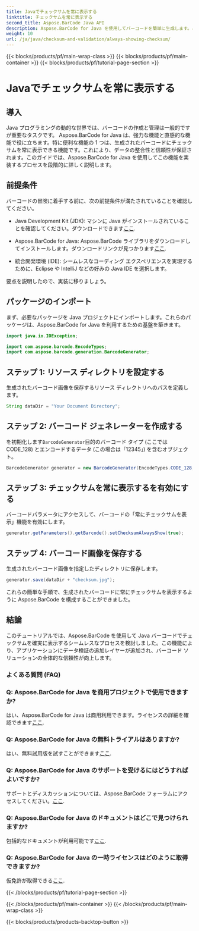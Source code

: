 ```yaml
---
title: Javaでチェックサムを常に表示する
linktitle: チェックサムを常に表示する
second_title: Aspose.BarCode Java API
description: Aspose.BarCode for Java を使用してバーコードを簡単に生成します。このステップバイステップのガイドでは、データの整合性を強化するためにチェックサムを常に表示する方法を学びます。
weight: 10
url: /ja/java/checksum-and-validation/always-showing-checksum/
---
```


{{< blocks/products/pf/main-wrap-class >}}
{{< blocks/products/pf/main-container >}}
{{< blocks/products/pf/tutorial-page-section >}}

# Javaでチェックサムを常に表示する


## 導入

Java プログラミングの動的な世界では、バーコードの作成と管理は一般的ですが重要なタスクです。 Aspose.BarCode for Java は、強力な機能と直感的な機能で役に立ちます。特に便利な機能の 1 つは、生成されたバーコードにチェックサムを常に表示できる機能です。これにより、データの整合性と信頼性が保証されます。このガイドでは、Aspose.BarCode for Java を使用してこの機能を実装するプロセスを段階的に詳しく説明します。

## 前提条件

バーコードの冒険に着手する前に、次の前提条件が満たされていることを確認してください。

-  Java Development Kit (JDK): マシンに Java がインストールされていることを確認してください。ダウンロードできます[ここ](https://www.oracle.com/java/technologies/javase-downloads.html).

- Aspose.BarCode for Java: Aspose.BarCode ライブラリをダウンロードしてインストールします。ダウンロードリンクが見つかります[ここ](https://releases.aspose.com/barcode/java/).

- 統合開発環境 (IDE): シームレスなコーディング エクスペリエンスを実現するために、Eclipse や IntelliJ などの好みの Java IDE を選択します。

要点を説明したので、実装に移りましょう。

## パッケージのインポート

まず、必要なパッケージを Java プロジェクトにインポートします。これらのパッケージは、Aspose.BarCode for Java を利用するための基盤を築きます。

```java
import java.io.IOException;

import com.aspose.barcode.EncodeTypes;
import com.aspose.barcode.generation.BarcodeGenerator;
```

## ステップ 1: リソース ディレクトリを設定する

生成されたバーコード画像を保存するリソース ディレクトリへのパスを定義します。

```java
String dataDir = "Your Document Directory";
```

## ステップ 2: バーコード ジェネレーターを作成する

を初期化します`BarcodeGenerator`目的のバーコード タイプ (ここでは CODE_128) とエンコードするデータ (この場合は「12345」) を含むオブジェクト。

```java
BarcodeGenerator generator = new BarcodeGenerator(EncodeTypes.CODE_128, "12345");
```

## ステップ 3: チェックサムを常に表示するを有効にする

バーコードパラメータにアクセスして、バーコードの「常にチェックサムを表示」機能を有効にします。

```java
generator.getParameters().getBarcode().setChecksumAlwaysShow(true);
```

## ステップ 4: バーコード画像を保存する

生成されたバーコード画像を指定したディレクトリに保存します。

```java
generator.save(dataDir + "checksum.jpg");
```

これらの簡単な手順で、生成されたバーコードに常にチェックサムを表示するように Aspose.BarCode を構成することができました。

## 結論

このチュートリアルでは、Aspose.BarCode を使用して Java バーコードでチェックサムを確実に表示するシームレスなプロセスを検討しました。この機能により、アプリケーションにデータ検証の追加レイヤーが追加され、バーコード ソリューションの全体的な信頼性が向上します。

### よくある質問 (FAQ)

### Q: Aspose.BarCode for Java を商用プロジェクトで使用できますか?
はい、Aspose.BarCode for Java は商用利用できます。ライセンスの詳細を確認できます[ここ](https://purchase.aspose.com/buy).

### Q: Aspose.BarCode for Java の無料トライアルはありますか?
はい、無料試用版を試すことができます[ここ](https://releases.aspose.com/).

### Q: Aspose.BarCode for Java のサポートを受けるにはどうすればよいですか?
サポートとディスカッションについては、Aspose.BarCode フォーラムにアクセスしてください。[ここ](https://forum.aspose.com/c/barcode/13).

### Q: Aspose.BarCode for Java のドキュメントはどこで見つけられますか?
包括的なドキュメントが利用可能です[ここ](https://reference.aspose.com/barcode/java/).

### Q: Aspose.BarCode for Java の一時ライセンスはどのように取得できますか?
仮免許が取得できる[ここ](https://purchase.aspose.com/temporary-license/).


{{< /blocks/products/pf/tutorial-page-section >}}

{{< /blocks/products/pf/main-container >}}
{{< /blocks/products/pf/main-wrap-class >}}

{{< blocks/products/products-backtop-button >}}
